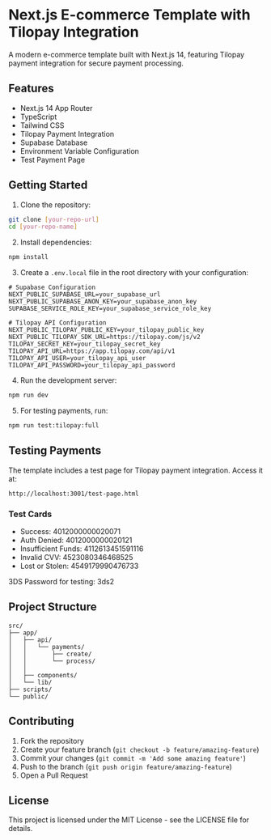 # Next.js E-commerce Template with Tilopay Integration

A modern e-commerce template built with Next.js 14, featuring Tilopay payment integration for secure payment processing.

## Features

- Next.js 14 App Router
- TypeScript
- Tailwind CSS
- Tilopay Payment Integration
- Supabase Database
- Environment Variable Configuration
- Test Payment Page

## Getting Started

1. Clone the repository:
```bash
git clone [your-repo-url]
cd [your-repo-name]
```

2. Install dependencies:
```bash
npm install
```

3. Create a `.env.local` file in the root directory with your configuration:
```env
# Supabase Configuration
NEXT_PUBLIC_SUPABASE_URL=your_supabase_url
NEXT_PUBLIC_SUPABASE_ANON_KEY=your_supabase_anon_key
SUPABASE_SERVICE_ROLE_KEY=your_supabase_service_role_key

# Tilopay API Configuration
NEXT_PUBLIC_TILOPAY_PUBLIC_KEY=your_tilopay_public_key
NEXT_PUBLIC_TILOPAY_SDK_URL=https://tilopay.com/js/v2
TILOPAY_SECRET_KEY=your_tilopay_secret_key
TILOPAY_API_URL=https://app.tilopay.com/api/v1
TILOPAY_API_USER=your_tilopay_api_user
TILOPAY_API_PASSWORD=your_tilopay_api_password
```

4. Run the development server:
```bash
npm run dev
```

5. For testing payments, run:
```bash
npm run test:tilopay:full
```

## Testing Payments

The template includes a test page for Tilopay payment integration. Access it at:
```
http://localhost:3001/test-page.html
```

### Test Cards
- Success: 4012000000020071
- Auth Denied: 4012000000020121
- Insufficient Funds: 4112613451591116
- Invalid CVV: 4523080346468525
- Lost or Stolen: 4549179990476733

3DS Password for testing: 3ds2

## Project Structure

```
src/
├── app/
│   ├── api/
│   │   └── payments/
│   │       ├── create/
│   │       └── process/
│   │       
│   ├── components/
│   └── lib/
├── scripts/
└── public/
```

## Contributing

1. Fork the repository
2. Create your feature branch (`git checkout -b feature/amazing-feature`)
3. Commit your changes (`git commit -m 'Add some amazing feature'`)
4. Push to the branch (`git push origin feature/amazing-feature`)
5. Open a Pull Request

## License

This project is licensed under the MIT License - see the LICENSE file for details.